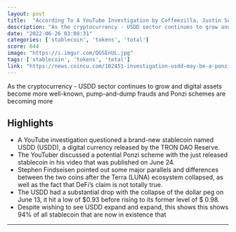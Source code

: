 ```yaml
---
layout: post
title:  "According To A YouTube Investigation by Coffeezilla, Justin Sun’s USDD May Be A Ponzi Scam"
description: "As the cryptocurrency - USDD sector continues to grow and digital assets become more well-known, pump-and-dump frauds and Ponzi schemes are becoming more"
date: "2022-06-26 03:08:31"
categories: ['stablecoin', 'tokens', 'total']
score: 644
image: "https://i.imgur.com/QGSEnUL.jpg"
tags: ['stablecoin', 'tokens', 'total']
link: "https://news.coincu.com/102451-investigation-usdd-may-be-a-ponzi-scam/"
---
```


As the cryptocurrency - USDD sector continues to grow and digital assets become more well-known, pump-and-dump frauds and Ponzi schemes are becoming more

## Highlights

- A YouTube investigation questioned a brand-new stablecoin named USDD (USDD), a digital currency released by the TRON DAO Reserve.
- The YouTuber discussed a potential Ponzi scheme with the just released stablecoin in his video that was published on June 24.
- Stephen Findseisen pointed out some major parallels and differences between the two coins after the Terra (LUNA) ecosystem collapsed, as well as the fact that DeFi’s claim is not totally true.
- The USDD had a substantial drop with the collapse of the dollar peg on June 13, it hit a low of $0.93 before rising to its former level of $ 0.98.
- Despite wishing to see USDD expand and expand, this shows this shows 94% of all stablecoin that are now in existence that

---
